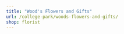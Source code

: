 ```yaml
---
title: "Wood's Flowers and Gifts"
url: /college-park/woods-flowers-and-gifts/
shop: florist
---
```

